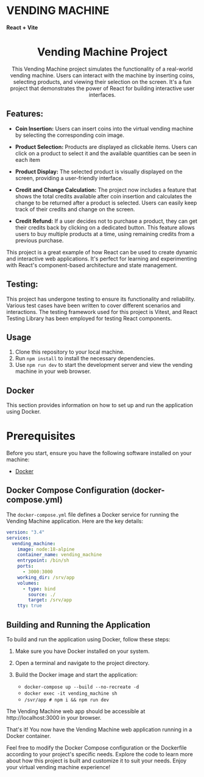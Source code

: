 # VENDING MACHINE

**React + Vite**

<p align="center">
    <a href="https://github.com/NataliaMarin490/vending-machine"></a>
</p>
<h1 align="center">Vending Machine Project</h1>
<p align="center">
  This Vending Machine project simulates the functionality of a real-world vending machine. Users can interact with the machine by inserting coins, selecting products, and viewing their selection on the screen. It's a fun project that demonstrates the power of React for building interactive user interfaces.
</p>

## Features:

- **Coin Insertion:** Users can insert coins into the virtual vending machine by selecting the corresponding coin image.

- **Product Selection:** Products are displayed as clickable items. Users can click on a product to select it and the available quantities can be seen in each item

- **Product Display:** The selected product is visually displayed on the screen, providing a user-friendly interface.

- **Credit and Change Calculation:** The project now includes a feature that shows the total credits available after coin insertion and calculates the change to be returned after a product is selected. Users can easily keep track of their credits and change on the screen.

- **Credit Refund:** If a user decides not to purchase a product, they can get their credits back by clicking on a dedicated button. This feature allows users to buy multiple products at a time, using remaining credits from a previous purchase.

This project is a great example of how React can be used to create dynamic and interactive web applications. It's perfect for learning and experimenting with React's component-based architecture and state management.

## Testing:

This project has undergone testing to ensure its functionality and reliability. Various test cases have been written to cover different scenarios and interactions. The testing framework used for this project is Vitest, and React Testing Library has been employed for testing React components.

## Usage

1.  Clone this repository to your local machine.
2.  Run `npm install` to install the necessary dependencies.
3.  Use `npm run dev` to start the development server and view the vending machine in your web browser.

## Docker

This section provides information on how to set up and run the application using Docker.

# Prerequisites

Before you start, ensure you have the following software installed on your machine:

- [Docker](https://www.docker.com/)

## Docker Compose Configuration (docker-compose.yml)

The `docker-compose.yml` file defines a Docker service for running the Vending Machine application. Here are the key details:

```yaml
version: "3.4"
services:
  vending_machine:
    image: node:18-alpine
    container_name: vending_machine
    entrypoint: /bin/sh
    ports:
      - 3000:3000
    working_dir: /srv/app
    volumes:
      - type: bind
        source: ./
        target: /srv/app
    tty: true
```

## Building and Running the Application

To build and run the application using Docker, follow these steps:

1.  Make sure you have Docker installed on your system.

2.  Open a terminal and navigate to the project directory.

3.  Build the Docker image and start the application:
    - `docker-compose up --build --no-recreate -d`
    - `docker exec -it vending_machine sh`
    - `/svr/app # npm i && npm run dev`

The Vending Machine web app should be accessible at http://localhost:3000 in your browser.

That's it! You now have the Vending Machine web application running in a Docker container.

Feel free to modify the Docker Compose configuration or the Dockerfile according to your project's specific needs.
Explore the code to learn more about how this project is built and customize it to suit your needs. Enjoy your virtual vending machine experience!

